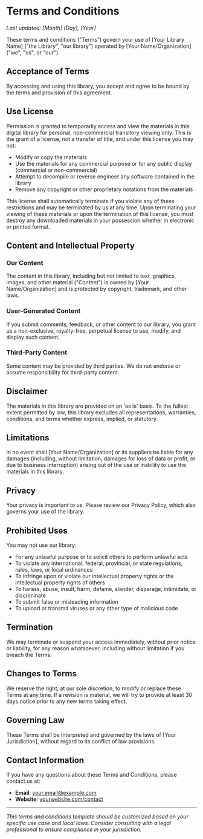 # Terms and Conditions

*Last updated: [Month] [Day], [Year]*

These terms and conditions ("Terms") govern your use of [Your Library Name] ("the Library", "our library") operated by [Your Name/Organization] ("we", "us", or "our").

## Acceptance of Terms

By accessing and using this library, you accept and agree to be bound by the terms and provision of this agreement.

## Use License

Permission is granted to temporarily access and view the materials in this digital library for personal, non-commercial transitory viewing only. This is the grant of a license, not a transfer of title, and under this license you may not:

- Modify or copy the materials
- Use the materials for any commercial purpose or for any public display (commercial or non-commercial)
- Attempt to decompile or reverse engineer any software contained in the library
- Remove any copyright or other proprietary notations from the materials

This license shall automatically terminate if you violate any of these restrictions and may be terminated by us at any time. Upon terminating your viewing of these materials or upon the termination of this license, you must destroy any downloaded materials in your possession whether in electronic or printed format.

## Content and Intellectual Property

### Our Content
The content in this library, including but not limited to text, graphics, images, and other material ("Content") is owned by [Your Name/Organization] and is protected by copyright, trademark, and other laws.

### User-Generated Content
If you submit comments, feedback, or other content to our library, you grant us a non-exclusive, royalty-free, perpetual license to use, modify, and display such content.

### Third-Party Content
Some content may be provided by third parties. We do not endorse or assume responsibility for third-party content.

## Disclaimer

The materials in this library are provided on an 'as is' basis. To the fullest extent permitted by law, this library excludes all representations, warranties, conditions, and terms whether express, implied, or statutory.

## Limitations

In no event shall [Your Name/Organization] or its suppliers be liable for any damages (including, without limitation, damages for loss of data or profit, or due to business interruption) arising out of the use or inability to use the materials in this library.

## Privacy

Your privacy is important to us. Please review our Privacy Policy, which also governs your use of the library.

## Prohibited Uses

You may not use our library:

- For any unlawful purpose or to solicit others to perform unlawful acts
- To violate any international, federal, provincial, or state regulations, rules, laws, or local ordinances
- To infringe upon or violate our intellectual property rights or the intellectual property rights of others
- To harass, abuse, insult, harm, defame, slander, disparage, intimidate, or discriminate
- To submit false or misleading information
- To upload or transmit viruses or any other type of malicious code

## Termination

We may terminate or suspend your access immediately, without prior notice or liability, for any reason whatsoever, including without limitation if you breach the Terms.

## Changes to Terms

We reserve the right, at our sole discretion, to modify or replace these Terms at any time. If a revision is material, we will try to provide at least 30 days notice prior to any new terms taking effect.

## Governing Law

These Terms shall be interpreted and governed by the laws of [Your Jurisdiction], without regard to its conflict of law provisions.

## Contact Information

If you have any questions about these Terms and Conditions, please contact us at:

- **Email**: [your.email@example.com](mailto:your.email@example.com)
- **Website**: [yourwebsite.com/contact](https://yourwebsite.com/contact)

---

*This terms and conditions template should be customized based on your specific use case and local laws. Consider consulting with a legal professional to ensure compliance in your jurisdiction.*